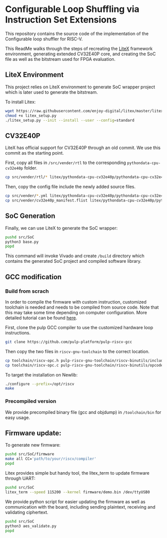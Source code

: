 
# Configurable Loop Shuffling via Instruction Set Extensions
This repository contains the source code of the implementation of the Configurable loop shuffler for RISC-V.

This ReadMe walks through the steps of recreating the [LiteX](https://github.com/enjoy-digital/litex) framework environment, generating extended CV32E40P core, and creating the SoC file as well as the bitstream used for FPGA evaluation. 


## LiteX Environment

This project relies on LiteX environment to generate SoC wrapper project which is later used to generate the bitstream.

To install Litex:
```sh
wget https://raw.githubusercontent.com/enjoy-digital/litex/master/litex_setup.py
chmod +x litex_setup.py
./litex_setup.py --init --install --user --config=standard
```

## CV32E40P
LiteX has official support for CV32E40P through an old commit. We use this commit as the starting point. 

First, copy all files in `/src/vender/rtl` to the corresponding `pythondata-cpu-cv32e40p` folder.
```sh
cp src/vender/rtl/* litex/pythondata-cpu-cv32e40p/pythondata-cpu-cv32e40p/rtl/
```
Then, copy the config file include the newly added source files. 
```sh
cp src/vender/*.yml litex/pythondata-cpu-cv32e40p/pythondata-cpu-cv32e40p/
cp src/vender/cv32e40p_manifest.flist litex/pythondata-cpu-cv32e40p/pythondata-cpu-cv32e40p/
```


## SoC Generation

Finally, we can use LiteX to generate the SoC wrapper:
```sh
pushd src/SoC
python3 base.py
popd
```
This command will invoke Vivado and create `/build` directory which contains the generated SoC project and compiled software library.
## GCC modification
### Build from scrach
In order to compile the firmware with custom instruction, customized toolchain is needed and needs to be compiled from source code. Note that this may take some time depending on computer configuration. More detailed tutorial can be found [here](https://pcotret.gitlab.io/riscv-custom/).

First, clone the pulp GCC compiler to use the customized hardware loop instructions. 
```sh
git clone https://github.com/pulp-platform/pulp-riscv-gcc
```
Then copy the two files in `riscv-gnu-toolchain` to the correct location.
```sh
cp toolchain/riscv-opc.h pulp-riscv-gnu-toolchain/riscv-binutils/include/opcode/riscv-opc.h
cp toolchain/riscv-opc.c pulp-riscv-gnu-toolchain/riscv-binutils/opcodes/riscv-opc.c
```
To target the installation on Newlib:
```sh
./configure --prefix=/opt/riscv
make
```
### Precompiled version
We provide precompiled binary file (gcc and objdump) in `/toolchain/bin` for easy usage.

## Firmware update:

To generate new firmware:
```sh
pushd src/SoC/firmware
make all CC='path/to/your/riscv/compiler'
popd
```

Litex provides simple but handy tool, the litex_term to update firmware through UART:
```sh
pushd src/SoC
litex_term --speed 115200 --kernel firmware/demo.bin /dev/ttyUSB0
```
We provide python script for easier updating the firmware as well as communication with the board, including sending plaintext, receiving and validating ciphertext.
```sh
pushd src/SoC
python3 aes_validate.py
popd
```
